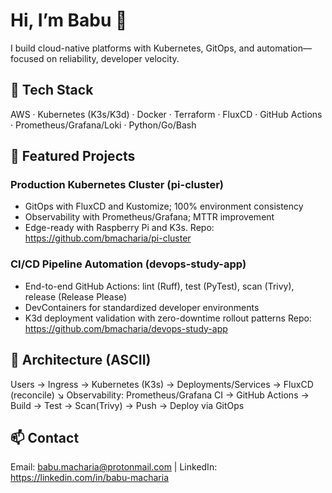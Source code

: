 
# Hi, I’m Babu 👋
I build cloud-native platforms with Kubernetes, GitOps, and automation—focused on reliability, developer velocity.

## 🔧 Tech Stack
AWS · Kubernetes (K3s/K3d) · Docker · Terraform · FluxCD · GitHub Actions · Prometheus/Grafana/Loki · Python/Go/Bash

## 🚀 Featured Projects
### Production Kubernetes Cluster (pi-cluster)
- GitOps with FluxCD and Kustomize; 100% environment consistency
- Observability with Prometheus/Grafana; MTTR improvement
- Edge-ready with Raspberry Pi and K3s.
Repo: https://github.com/bmacharia/pi-cluster

### CI/CD Pipeline Automation (devops-study-app)
- End-to-end GitHub Actions: lint (Ruff), test (PyTest), scan (Trivy), release (Release Please)
- DevContainers for standardized developer environments
- K3d deployment validation with zero-downtime rollout patterns
Repo: https://github.com/bmacharia/devops-study-app

## 🧭 Architecture (ASCII)
Users → Ingress → Kubernetes (K3s) → Deployments/Services → FluxCD (reconcile)
                              ↘ Observability: Prometheus/Grafana
CI → GitHub Actions → Build → Test → Scan(Trivy) → Push → Deploy via GitOps

## 📫 Contact
Email: babu.macharia@protonmail.com | LinkedIn: https://linkedin.com/in/babu-macharia
